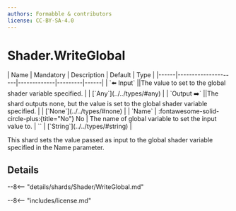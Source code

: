 ```yaml
---
authors: Formabble & contributors
license: CC-BY-SA-4.0
---
```



# Shader.WriteGlobal

<div class="sh-parameters" markdown="1">
| Name | Mandatory | Description | Default | Type |
|------|---------------------|-------------|---------|------|
| `⬅️ Input` ||The value to set to the global shader variable specified. | | [`Any`](../../types/#any) |
| `Output ➡️` ||The shard outputs none, but the value is set to the global shader variable specified. | | [`None`](../../types/#none) |
| `Name` | :fontawesome-solid-circle-plus:{title="No"} No  | The name of global variable to set the input value to. | `` | [`String`](../../types/#string) |

</div>

This shard sets the value passed as input to the global shader variable specified in the Name parameter.

## Details

--8<-- "details/shards/Shader/WriteGlobal.md"


--8<-- "includes/license.md"

